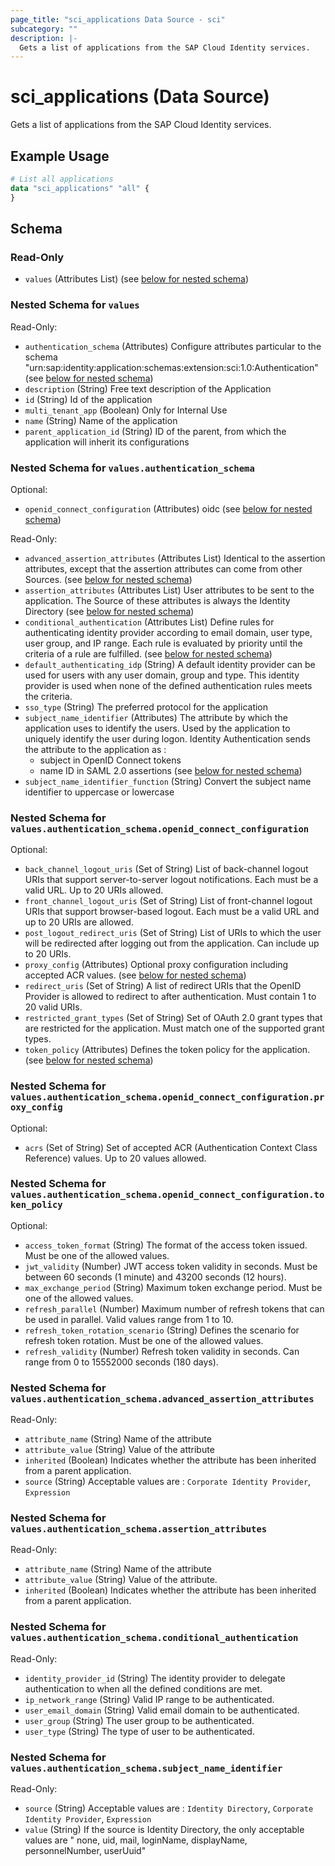 ```yaml
---
page_title: "sci_applications Data Source - sci"
subcategory: ""
description: |-
  Gets a list of applications from the SAP Cloud Identity services.
---
```


# sci_applications (Data Source)

Gets a list of applications from the SAP Cloud Identity services.

## Example Usage

```terraform
# List all applications
data "sci_applications" "all" {
}
```

<!-- schema generated by tfplugindocs -->
## Schema

### Read-Only

- `values` (Attributes List) (see [below for nested schema](#nestedatt--values))

<a id="nestedatt--values"></a>
### Nested Schema for `values`

Read-Only:

- `authentication_schema` (Attributes) Configure attributes particular to the schema "urn:sap:identity:application:schemas:extension:sci:1.0:Authentication" (see [below for nested schema](#nestedatt--values--authentication_schema))
- `description` (String) Free text description of the Application
- `id` (String) Id of the application
- `multi_tenant_app` (Boolean) Only for Internal Use
- `name` (String) Name of the application
- `parent_application_id` (String) ID of the parent, from which the application will inherit its configurations

<a id="nestedatt--values--authentication_schema"></a>
### Nested Schema for `values.authentication_schema`

Optional:

- `openid_connect_configuration` (Attributes) oidc (see [below for nested schema](#nestedatt--values--authentication_schema--openid_connect_configuration))

Read-Only:

- `advanced_assertion_attributes` (Attributes List) Identical to the assertion attributes, except that the assertion attributes can come from other Sources. (see [below for nested schema](#nestedatt--values--authentication_schema--advanced_assertion_attributes))
- `assertion_attributes` (Attributes List) User attributes to be sent to the application. The Source of these attributes is always the Identity Directory (see [below for nested schema](#nestedatt--values--authentication_schema--assertion_attributes))
- `conditional_authentication` (Attributes List) Define rules for authenticating identity provider according to email domain, user type, user group, and IP range. Each rule is evaluated by priority until the criteria of a rule are fulfilled. (see [below for nested schema](#nestedatt--values--authentication_schema--conditional_authentication))
- `default_authenticating_idp` (String) A default identity provider can be used for users with any user domain, group and type. This identity provider is used when none of the defined authentication rules meets the criteria.
- `sso_type` (String) The preferred protocol for the application
- `subject_name_identifier` (Attributes) The attribute by which the application uses to identify the users. Used by the application to uniquely identify the user during logon.
Identity Authentication sends the attribute to the application as :
	 - subject in OpenID Connect tokens
	 - name ID in SAML 2.0 assertions (see [below for nested schema](#nestedatt--values--authentication_schema--subject_name_identifier))
- `subject_name_identifier_function` (String) Convert the subject name identifier to uppercase or lowercase

<a id="nestedatt--values--authentication_schema--openid_connect_configuration"></a>
### Nested Schema for `values.authentication_schema.openid_connect_configuration`

Optional:

- `back_channel_logout_uris` (Set of String) List of back-channel logout URIs that support server-to-server logout notifications. Each must be a valid URL. Up to 20 URIs allowed.
- `front_channel_logout_uris` (Set of String) List of front-channel logout URIs that support browser-based logout. Each must be a valid URL and up to 20 URIs are allowed.
- `post_logout_redirect_uris` (Set of String) List of URIs to which the user will be redirected after logging out from the application. Can include up to 20 URIs.
- `proxy_config` (Attributes) Optional proxy configuration including accepted ACR values. (see [below for nested schema](#nestedatt--values--authentication_schema--openid_connect_configuration--proxy_config))
- `redirect_uris` (Set of String) A list of redirect URIs that the OpenID Provider is allowed to redirect to after authentication. Must contain 1 to 20 valid URIs.
- `restricted_grant_types` (Set of String) Set of OAuth 2.0 grant types that are restricted for the application. Must match one of the supported grant types.
- `token_policy` (Attributes) Defines the token policy for the application. (see [below for nested schema](#nestedatt--values--authentication_schema--openid_connect_configuration--token_policy))

<a id="nestedatt--values--authentication_schema--openid_connect_configuration--proxy_config"></a>
### Nested Schema for `values.authentication_schema.openid_connect_configuration.proxy_config`

Optional:

- `acrs` (Set of String) Set of accepted ACR (Authentication Context Class Reference) values. Up to 20 values allowed.


<a id="nestedatt--values--authentication_schema--openid_connect_configuration--token_policy"></a>
### Nested Schema for `values.authentication_schema.openid_connect_configuration.token_policy`

Optional:

- `access_token_format` (String) The format of the access token issued. Must be one of the allowed values.
- `jwt_validity` (Number) JWT access token validity in seconds. Must be between 60 seconds (1 minute) and 43200 seconds (12 hours).
- `max_exchange_period` (String) Maximum token exchange period. Must be one of the allowed values.
- `refresh_parallel` (Number) Maximum number of refresh tokens that can be used in parallel. Valid values range from 1 to 10.
- `refresh_token_rotation_scenario` (String) Defines the scenario for refresh token rotation. Must be one of the allowed values.
- `refresh_validity` (Number) Refresh token validity in seconds. Can range from 0 to 15552000 seconds (180 days).



<a id="nestedatt--values--authentication_schema--advanced_assertion_attributes"></a>
### Nested Schema for `values.authentication_schema.advanced_assertion_attributes`

Read-Only:

- `attribute_name` (String) Name of the attribute
- `attribute_value` (String) Value of the attribute
- `inherited` (Boolean) Indicates whether the attribute has been inherited from a parent application.
- `source` (String) Acceptable values are : `Corporate Identity Provider`, `Expression`


<a id="nestedatt--values--authentication_schema--assertion_attributes"></a>
### Nested Schema for `values.authentication_schema.assertion_attributes`

Read-Only:

- `attribute_name` (String) Name of the attribute
- `attribute_value` (String) Value of the attribute.
- `inherited` (Boolean) Indicates whether the attribute has been inherited from a parent application.


<a id="nestedatt--values--authentication_schema--conditional_authentication"></a>
### Nested Schema for `values.authentication_schema.conditional_authentication`

Read-Only:

- `identity_provider_id` (String) The identity provider to delegate authentication to when all the defined conditions are met.
- `ip_network_range` (String) Valid IP range to be authenticated.
- `user_email_domain` (String) Valid email domain to be authenticated.
- `user_group` (String) The user group to be authenticated.
- `user_type` (String) The type of user to be authenticated.


<a id="nestedatt--values--authentication_schema--subject_name_identifier"></a>
### Nested Schema for `values.authentication_schema.subject_name_identifier`

Read-Only:

- `source` (String) Acceptable values are : `Identity Directory`, `Corporate Identity Provider`, `Expression`
- `value` (String) If the source is Identity Directory, the only acceptable values are " none, uid, mail, loginName, displayName, personnelNumber, userUuid"